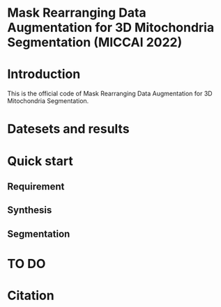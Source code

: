 # Mask Rearranging Data Augmentation for 3D Mitochondria Segmentation (MICCAI 2022)

# Introduction
This is the official code of Mask Rearranging Data Augmentation for 3D Mitochondria Segmentation.


# Datesets and results

# Quick start
## Requirement

## Synthesis

## Segmentation

# TO DO

# Citation

